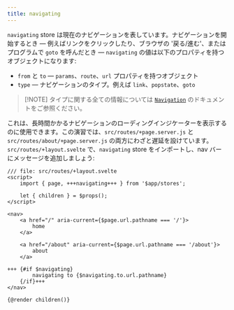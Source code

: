 ```yaml
---
title: navigating
---
```


`navigating` store は現在のナビゲーションを表しています。ナビゲーションを開始するとき — 例えばリンクをクリックしたり、ブラウザの '戻る/進む'、またはプログラムで `goto` を呼んだとき — `navigating` の値は以下のプロパティを持つオブジェクトになります:

- `from` と `to` — `params`、`route`、`url` プロパティを持つオブジェクト
- `type` — ナビゲーションのタイプ。例えば `link`、`popstate`、`goto`

> [!NOTE] タイプに関する全ての情報については [`Navigation`](/docs/kit/@sveltejs-kit#Navigation) のドキュメントをご参照ください。

これは、長時間かかるナビゲーションのローディングインジケーターを表示するのに使用できます。この演習では、`src/routes/+page.server.js` と `src/routes/about/+page.server.js` の両方にわざと遅延を設けています。`src/routes/+layout.svelte` で、`navigating` store をインポートし、nav バーにメッセージを追加しましょう:

```svelte
/// file: src/routes/+layout.svelte
<script>
	import { page, +++navigating+++ } from '$app/stores';

	let { children } = $props();
</script>

<nav>
	<a href="/" aria-current={$page.url.pathname === '/'}>
		home
	</a>

	<a href="/about" aria-current={$page.url.pathname === '/about'}>
		about
	</a>

+++	{#if $navigating}
		navigating to {$navigating.to.url.pathname}
	{/if}+++
</nav>

{@render children()}
```
